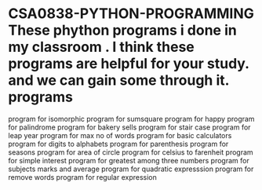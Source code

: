 # CSA0838-PYTHON-PROGRAMMING These phython programs i done in my classroom . I think these programs are helpful for your study. and we can gain some through it. programs
 program for isomorphic 
 program for sumsquare 
 program for happy 
 program for palindrome 
 program for bakery sells 
 program for stair case 
 program for leap year 
 program for max no of words 
 program for basic calculators 
 program for digits to alphabets 
 program for parenthesis 
 program for seasons 
 program for area of circle 
 program for celsius to farenheit 
 program for simple interest 
 program for greatest among three numbers 
 program for subjects marks and average 
 program for quadratic expresssion 
 program for remove words 
 program for regular expression
